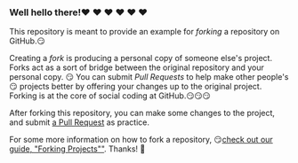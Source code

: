 ### Well hello there!❤️ ❤️ ❤️ ❤️ ❤️ ❤️

This repository is meant to provide an example for *forking* a repository on GitHub.😏

Creating a *fork* is producing a personal copy of someone else's project. Forks act as a sort of bridge between the original repository and your personal copy. 😏 You can submit *Pull Requests* to help make other people's😏 projects better by offering your changes up to the original project. Forking is at the core of social coding at GitHub.😏😏😏

After forking this repository, you can make some changes to the project, and submit [a Pull Request](https://github.com/octocat/Spoon-Knife/pulls) as practice.

For some more information on how to fork a repository, 😏[check out our guide, "Forking Projects""](http://guides.github.com/overviews/forking/). Thanks! :sparkling_heart:
